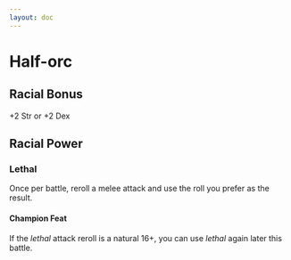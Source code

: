```yaml
---
layout: doc
---
```

# Half-orc

## Racial Bonus

+2 Str or +2 Dex

## Racial Power

### Lethal

Once per battle, reroll a melee attack and use the roll you prefer as the result.

#### Champion Feat

If the _lethal_ attack reroll is a natural 16+, you can use _lethal_ again later this battle.
